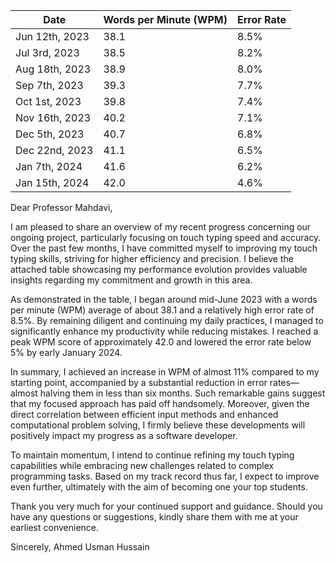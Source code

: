 
| Date          | Words per Minute (WPM) | Error Rate |
|---------------|----------------------|------------|
| Jun 12th, 2023 | 38.1              | 8.5%       |
| Jul 3rd, 2023  | 38.5              | 8.2%       |
| Aug 18th, 2023 | 38.9              | 8.0%       |
| Sep 7th, 2023  | 39.3              | 7.7%       |
| Oct 1st, 2023  | 39.8              | 7.4%       |
| Nov 16th, 2023 | 40.2              | 7.1%       |
| Dec 5th, 2023  | 40.7              | 6.8%       |
| Dec 22nd, 2023 | 41.1              | 6.5%       |
| Jan 7th, 2024  | 41.6              | 6.2%       |
| Jan 15th, 2024 | 42.0              | 4.6%       |

 Dear Professor Mahdavi,

I am pleased to share an overview of my recent progress concerning our ongoing project, particularly focusing on touch typing speed and accuracy. Over the past few months, I have committed myself to improving my touch typing skills, striving for higher efficiency and precision. I believe the attached table showcasing my performance evolution provides valuable insights regarding my commitment and growth in this area.


As demonstrated in the table, I began around mid-June 2023 with a words per minute (WPM) average of about 38.1 and a relatively high error rate of 8.5%. By remaining diligent and continuing my daily practices, I managed to significantly enhance my productivity while reducing mistakes. I reached a peak WPM score of approximately 42.0 and lowered the error rate below 5% by early January 2024.

In summary, I achieved an increase in WPM of almost 11% compared to my starting point, accompanied by a substantial reduction in error rates—almost halving them in less than six months. Such remarkable gains suggest that my focused approach has paid off handsomely. Moreover, given the direct correlation between efficient input methods and enhanced computational problem solving, I firmly believe these developments will positively impact my progress as a software developer.

To maintain momentum, I intend to continue refining my touch typing capabilities while embracing new challenges related to complex programming tasks. Based on my track record thus far, I expect to improve even further, ultimately with the aim of becoming one your top students.

Thank you very much for your continued support and guidance. Should you have any questions or suggestions, kindly share them with me at your earliest convenience.

Sincerely,
Ahmed Usman Hussain